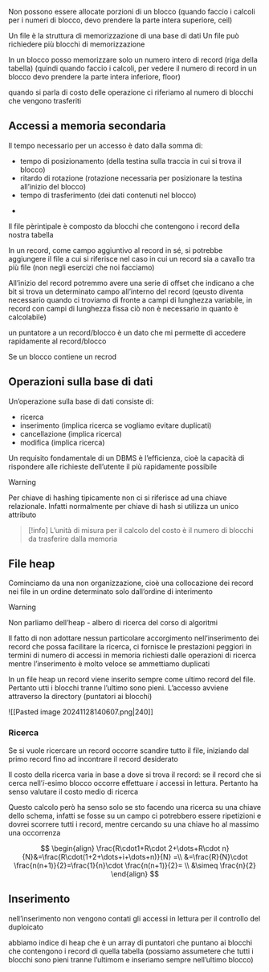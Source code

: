 Non possono essere allocate porzioni di un blocco (quando faccio i calcoli per i numeri di blocco, devo prendere la parte intera superiore, ceil)

Un file è la struttura di memorizzazione di una base di dati
Un file può richiedere più blocchi di memorizzazione

In un blocco posso memorizzare solo un numero intero di record (riga della tabella) (quindi quando faccio i calcoli, per vedere il numero di record in un blocco devo prendere la parte intera inferiore, floor)

quando si parla di costo delle operazione ci riferiamo al numero di blocchi che vengono trasferiti 

## Accessi a memoria secondaria
Il tempo necessario per un accesso è dato dalla somma di:
- tempo di posizionamento (della testina sulla traccia in cui si trova il blocco)
- ritardo di rotazione (rotazione necessaria per posizionare la testina all’inizio del blocco)
- tempo di trasferimento (dei dati contenuti nel blocco)

+

Il file pèrintipale è composto da blocchi che contengono i record della nostra tabella


In un record, come campo aggiuntivo al record in sé, si potrebbe aggiungere il file a cui si riferisce nel caso in cui un record sia a cavallo tra più file (non negli esercizi che noi facciamo)


All’inizio del record potremmo avere una serie di offset che indicano a che bit si trova un determinato campo all’interno del record (qeusto diventa necessario quando ci troviamo di fronte a campi di lunghezza variabile, in record con campi di lunghezza fissa ciò non è necessario in quanto è calcolabile)



un puntatore a un record/blocco è un dato che mi permette di accedere rapidamente al record/blocco

Se un blocco contiene un recrod 

## Operazioni sulla base di dati
Un’operazione sulla base di dati consiste di:
- ricerca
- inserimento (implica ricerca se vogliamo evitare duplicati)
- cancellazione (implica ricerca)
- modifica (implica ricerca)

Un requisito fondamentale di un DBMS è l’efficienza, cioè la capacità di rispondere alle richieste dell’utente il più rapidamente possibile

>[!warning]
>Per chiave di hashing tipicamente non ci si riferisce ad una chiave relazionale. Infatti normalmente per chiave di hash si utilizza un unico attributo

>[!info]
>L’unità di misura per il calcolo del costo è il numero di blocchi da trasferire dalla memoria

## File heap
Cominciamo da una non organizzazione, cioè una collocazione dei record nei file in un ordine determinato solo dall’ordine di interimento

>[!warning]
>Non parliamo dell’heap - albero di ricerca del corso di algoritmi

Il fatto di non adottare nessun particolare accorgimento nell’inserimento dei record che possa facilitare la ricerca, ci fornisce le prestazioni peggiori in termini di numero di accessi in memoria richiesti dalle operazioni di ricerca mentre l’inserimento è molto veloce se ammettiamo duplicati

In un file heap un record viene inserito sempre come ultimo record del file. Pertanto utti i blocchi tranne l’ultimo sono pieni. L’accesso avviene attraverso la directory (puntatori ai blocchi)

![[Pasted image 20241128140607.png|240]]

### Ricerca
Se si vuole ricercare un record occorre scandire tutto il file, iniziando dal primo record fino ad incontrare il record desiderato

Il costo della ricerca varia in base a dove si trova il record: se il record che si cerca nell’$i$-esimo blocco occorre effettuare $i$ accessi in lettura.
Pertanto ha senso valutare il costo medio di ricerca

Questo calcolo però ha senso solo se sto facendo una ricerca su una chiave dello schema, infatti se fosse su un campo ci potrebbero essere ripetizioni e dovrei scorrere tutti i record, mentre cercando su una chiave ho al massimo una occorrenza


$$
\begin{align}
\frac{R\cdot1+R\cdot 2+\dots+R\cdot n}{N}&=\frac{R\cdot(1+2+\dots+i+\dots+n)}{N} =\\
&=\frac{R}{N}\cdot \frac{n(n+1)}{2}=\frac{1}{n}\cdot \frac{n(n+1)}{2}= \\
&\simeq \frac{n}{2}
\end{align}
$$

## Inserimento
nell’inserimento non vengono contati gli accessi in lettura per il controllo del duploicato


abbiamo indice di heap che è un array di puntatori che puntano ai blocchi che contengono i record di quella tabella (possiamo assumetere che tutti i blocchi sono pieni tranne l’ultimom e inseriamo sempre nell’ultimo blocco)